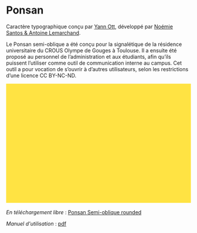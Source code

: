 # Ponsan

Caractère typographique conçu par [Yann Ott](https://yannott.com), développé par [Noémie Santos & Antoine Lemarchand](https://unebrique.fr).

Le Ponsan semi-oblique a été conçu pour la signalétique de la résidence universitaire du CROUS Olympe de Gouges à Toulouse. Il a ensuite été proposé au personnel de l’administration et aux étudiants, afin qu’ils puissent l’utiliser comme outil de communication interne au campus. Cet outil a pour vocation de s’ouvrir à d’autres utilisateurs, selon les restrictions d’une licence CC BY-NC-ND.

![tournoi de basket](./images/GIF_PONSAN.gif)

*En téléchargement libre* : [Ponsan Semi-oblique rounded](./caractere/Ponsan-SemiObliqueRounded.otf)

*Manuel d'utilisation* : [pdf](./caractere/PONSAN_Manuel_utilisation.pdf)
